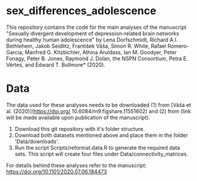 # sex_differences_adolescence

This repository contains the code for the main analyses of the manuscript "Sexually divergent development of depression-related brain networks during healthy human adolescence" by Lena Dorfschmidt, Richard A.I. Bethlehem, Jakob Seidlitz, František Váša, Simon R. White, Rafael Romero-Garcia, Manfred G. Kitzbichler, Athina Aruldass, Ian M. Goodyer, Peter Fonagy, Peter B. Jones, Raymond J. Dolan, the NSPN Consortium, Petra E. Vértes, and Edward T. Bullmore* (2020).

# Data
The data used for these analyses needs to be downloaded (1) from [Váša et al. (2020)](https://doi.org/ 10.6084/m9.figshare.11551602) and (2) from (link will be made available upon publication of the manuscript). 
1. Download this git repository with it's folder structure. 
2. Download both datasets mentioned above and place them in the folder 'Data/downloads'.
3. Run the script Scripts/reformat.data.R to generate the required data sets. This script will create four files under Data/connectivity_matrices.

For details behind these analyses refer to the manuscript: https://doi.org/10.1101/2020.07.06.184473

